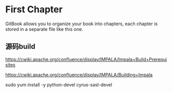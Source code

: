 # First Chapter

GitBook allows you to organize your book into chapters, each chapter is stored in a separate file like this one.

## 源码build

https://cwiki.apache.org/confluence/display/IMPALA/Impala+Build+Prerequisites

https://cwiki.apache.org/confluence/display/IMPALA/Building+Impala

sudo yum install -y python-devel cyrus-sasl-devel